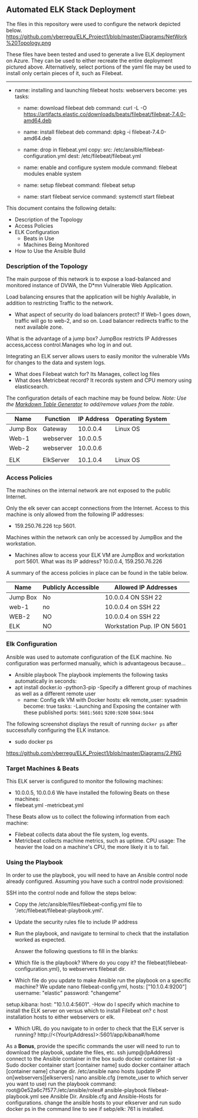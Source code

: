 ## Automated ELK Stack Deployment

The files in this repository were used to configure the network depicted below.
https://github.com/yberregu/ELK_Project1/blob/master/Diagrams/NetWork%20Topology.png


These files have been tested and used to generate a live ELK deployment on Azure. They can be used to either recreate the entire deployment pictured above. Alternatively, select portions of the yaml file may be used to install only certain pieces of it, such as Filebeat.

  ---
- name: installing and launching filebeat
  hosts: webservers
  become: yes
  tasks:

  - name: download filebeat deb
    command: curl -L -O https://artifacts.elastic.co/downloads/beats/filebeat/filebeat-7.4.0-amd64.deb


  - name: install filebeat deb
    command: dpkg -i filebeat-7.4.0-amd64.deb

  - name: drop in filebeat.yml
    copy:
      src: /etc/ansible/filebeat-configuration.yml
      dest: /etc/filebeat/filebeat.yml

  - name: enable and configure system module
    command: filebeat modules enable system

  - name: setup filebeat
    command: filebeat setup

  - name: start filebeat service
    command: systemctl start filebeat



This document contains the following details:
- Description of the Topology
- Access Policies
- ELK Configuration
  - Beats in Use
  - Machines Being Monitored
- How to Use the Ansible Build


### Description of the Topology

The main purpose of this network is to expose a load-balanced and monitored instance of DVWA, the D*mn Vulnerable Web Application.

Load balancing ensures that the application will be highly Available, in addition to restricting Traffic to the network.
-  What aspect of security do load balancers protect? If Web-1 goes down, traffic will go to web-2, and so on. Load balancer redirects traffic to the next available zone.

 What is the advantage of a jump box? JumpBox restricts IP Addresses access,access control.Manages who log in and out.

Integrating an ELK server allows users to easily monitor the vulnerable VMs for changes to the data and system logs.
- What does Filebeat watch for? Its Manages, collect log files
-  What does Metricbeat record? It records system and CPU memory using elasticsearch.

The configuration details of each machine may be found below.
_Note: Use the [Markdown Table Generator](http://www.tablesgenerator.com/markdown_tables) to add/remove values from the table_.

| Name     | Function | IP Address | Operating System |
|----------|----------|------------|------------------|
| Jump Box | Gateway  | 10.0.0.4   | Linux OS         |
| Web-1    | webserver| 10.0.0.5   |                  |                              
| Web-2    | webserver| 10.0.0.6   |                  |
|          |          |            |                  |                             
| ELK      | ElkServer| 10.1.0.4   | Linux OS         |

### Access Policies

The machines on the internal network are not exposed to the public Internet. 

Only the elk sever can accept connections from the Internet. Access to this machine is only allowed from the following IP addresses:
- 159.250.76.226 tcp 5601.

Machines within the network can only be accessed by JumpBox and the workstation.
- Machines allow to access your ELK VM are JumpBox and workstation port 5601.
What was its IP address? 10.0.0.4, 159.250.76.226

A summary of the access policies in place can be found in the table below.

| Name     | Publicly Accessible | Allowed IP Addresses      |
|----------|---------------------|---------------------------|
| Jump Box | No                  |10.0.0.4 ON SSH 22         |
|   web-1  | no                  |10.0.0.4 on SSH 22         |
|   WEB-2  | NO                  |10.0.0.4 on SSH 22         |
| ELK      | NO                  |Workstation Pup. IP ON 5601|

### Elk Configuration

Ansible was used to automate configuration of the ELK machine. No configuration was performed manually, which is advantageous because...
- Ansible playbook 
The playbook implements the following tasks automatically in seconds:
- apt install docker.io
-python3-pip
 -Specify a different group of machines as well as a different remote user
  - name: Config elk VM with Docker
    hosts: elk
    remote_user: sysadmin
    become: true
    tasks:
 -Launching and Exposing the container with these published ports:
 `5601:5601` 
 `9200:9200`
 `5044:5044`

The following screenshot displays the result of running `docker ps` after successfully configuring the ELK instance.
- sudo docker ps

https://github.com/yberregu/ELK_Project1/blob/master/Diagrams/2.PNG

### Target Machines & Beats
This ELK server is configured to monitor the following machines:
- 10.0.0.5, 10.0.0.6
We have installed the following Beats on these machines:
- filebeat.yml  -metricbeat.yml

These Beats allow us to collect the following information from each machine:
- Filebeat collects data about the file system, log events.
- Metricbeat collects machine metrics, such as uptime.
CPU usage: The heavier the load on a machine's CPU, the more likely it is to fail.
### Using the Playbook
In order to use the playbook, you will need to have an Ansible control node already configured. Assuming you have such a control node provisioned: 

SSH into the control node and follow the steps below:
- Copy the /etc/ansible/files/filebeat-config.yml file to '/etc/filebeat/filebeat-playbook.yml'.
- Update the security rules file to include IP address
- Run the playbook, and navigate to terminal to check that the installation worked as expected.

  Answer the following questions to fill in the blanks:
- Which file is the playbook? Where do you copy it? the filebeat{filebeat-configuration.yml}, to webservers filebeat dir.
- Which file do you update to make Ansible run the playbook on a specific machine? We update nano filebeat-config.yml, 
  hosts: ["10.1.0.4:9200"]
  username: "elastic"
  password: "changeme” 

 setup.kibana:
  host: "10.1.0.4:5601". 
  -How do I specify which machine to install the ELK server on versus which to install Filebeat on? c host installation hosts to either webservers or elk.
- Which URL do you navigate to in order to check that the ELK server is running? http://<(YourIpAddress)>:5601/app/kibana#/home

As a **Bonus**, provide the specific commands the user will need to run to download the playbook, update the files, etc.
ssh jump@(IpAddress)
connect to the Ansible container in the box
sudo docker container list -a
Sudo docker container start [container name]
sudo docker container attach [container name]
change dir. /etc/ansible
nano hosts (update IP on[webservers][elkservers]
nano ansible.cfg (remote_user to which server you want to use)
run the playbook command: root@0e52a6c7f577:/etc/ansible/roles# ansible-playbook filebeat-playbook.yml
see Ansible Dir. Ansible.cfg and Ansible-Hosts for configurations.
change the ansible hosts to your elkserver and run sudo docker ps in the command line to see if sebp/elk: 761 is installed.
